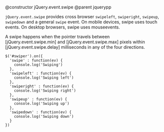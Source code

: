 @constructor jQuery.event.swipe
@parent jquerypp

`jQuery.event.swipe` provides cross browser `swipeleft`, `swiperight`, `swipeup`, `swipedown` and a general `swipe` event.
On mobile devices, swipe uses touch events. On desktop browsers, swipe uses mouseevents.

A swipe happens when the pointer travels between [jQuery.event.swipe.min] and [jQuery.event.swipe.max] pixels within [jQuery.event.swipe.delay] milliseconds in any of the four directions.

	$('#swiper').on({
	  'swipe' : function(ev) {
	    console.log('Swiping')
	  },
	  'swipeleft' : function(ev) {
	    console.log('Swiping left')
	  },
	  'swiperight' : function(ev) {
	    console.log('Swiping right')
	  },
	  'swipeup' : function(ev) {
	    console.log('Swiping up')
	  },
	  'swipedown' : function(ev) {
	    console.log('Swiping down')
	  }
	})
